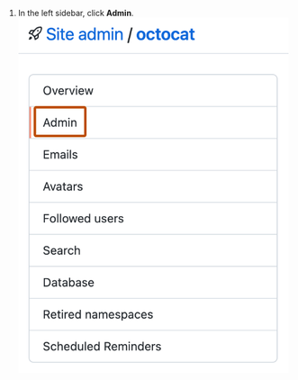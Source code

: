 1. In the left sidebar, click **Admin**.
![Screenshot of the left sidebar of the "Site admin" page. The "Admin" menu option is highlighted with an orange outline.](/assets/images/enterprise/site-admin-settings/user/user-admin-tab.png)
